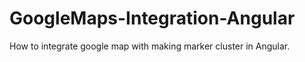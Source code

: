 # GoogleMaps-Integration-Angular
How to integrate google map with making marker cluster  in Angular.
